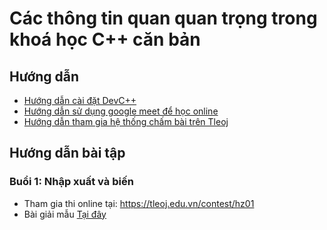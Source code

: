 # Các thông tin quan quan trọng trong khoá học C++ căn bản

## Hướng dẫn

- [Hướng dẫn cài đặt DevC++](https://github.com/zukahai/cpp-basics-tutorial/raw/main/Khoá%20học/00_initial/Cài%20đặt%20môi%20trường.docx)
- [Hướng dẫn sử dụng google meet để học online](https://github.com/zukahai/cpp-basics-tutorial/blob/main/Khoá%20học/00_initial/ggmeet.md)
- [Hướng dẫn tham gia hệ thống chấm bài trên Tleoj](https://github.com/zukahai/cpp-basics-tutorial/blob/main/Quyết/10_online_jundge_system/readme.md)

## Hướng dẫn bài tập

### Buổi 1: Nhập xuất và biến

- Tham gia thi online tại:
https://tleoj.edu.vn/contest/hz01
- Bài giải mẫu [Tại đây](https://github.com/zukahai/cpp-basics-tutorial/blob/main/Khoá%20học/01_cin_cout_variable/exercises.md)

